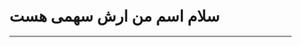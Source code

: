 # سلام اسم من ارش سهمی هست
_________________________________________________________________________________________________________________________________________________________________________________